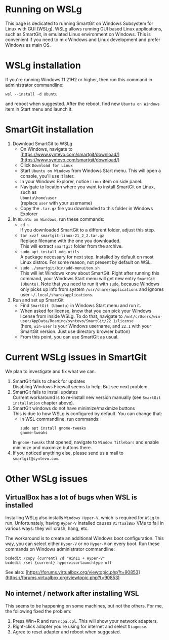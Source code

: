 # Running on WSLg

This page is dedicated to running SmartGit on Windows Subsystem for Linux with GUI (WSLg).
WSLg allows running GUI based Linux applications, such as SmartGit, in emulated Linux environment on Windows.
This is convenient if you need to mix Windows and Linux development and prefer Windows as main OS.

# WSLg installation

If you're running Windows 11 21H2 or higher, then run this command in administrator commandline:
```
wsl --install -d Ubuntu
```

and reboot when suggested. After the reboot, find new `Ubuntu on Windows` item in Start menu and launch it.

# SmartGit installation

1. Download SmartGit to WSLg
   * On Windows, navigate to [https://www.syntevo.com/smartgit/download/](https://www.syntevo.com/smartgit/download/)
   * Click `Download for Linux`
   * Start `Ubuntu on Windows` from Windows Start menu. This will open a console, you'll use it later.
   * In your Windows Explorer, notice `Linux` item on side panel.
   * Navigate to location where you want to install SmartGit on Linux, such as<br>
      `Ubuntu\home\user`<br>
      (replace `user` with your username)
   * Copy the `.tar.gz` file you downloaded to this folder in Windows Explorer
2. In `Ubuntu on Windows`, run these commands:<br>
   * `cd ~`<br>
     If you downloaded SmartGit to a different folder, adjust this step.
   * `tar xvzf smartgit-linux-21_2_2.tar.gz`<br>
     Replace filename with the one you downloaded.<br>
     This will extract `smartgit` folder from the archive.
   * `sudo apt install xdg-utils`<br>
     A package necessary for next step. Installed by default on most Linux distros. For some reason, not present by default on WSL.
   * `sudo ./smartgit/bin/add-menuitem.sh`<br>
     This will let Windows know about SmartGit. Right after running this command, your Windows Start menu will get new entry `SmartGit (Ubuntu)`.
     Note that you need to run it with `sudo`, because Windows only picks up info from system `/usr/share/applications` and ignores user `~/.local/share/applications`.
3. Run and set up SmartGit
   * Find `SmartGit (Ubuntu)` in Windows Start menu and run it.
   * When asked for license, know that you can pick your Windows license from inside WSLg. To do that, navigate to
     `/mnt/c/Users/win-user/AppData/Roaming/syntevo/SmartGit/22.1/license`<br>
     (here, `win-user` is your Windows username, and `22.1` with your SmartGit version. Just use directory browser button)
   * From this point, you can use SmartGit as usual.

# Current WSLg issues in SmartGit

We plan to investigate and fix what we can.

1. SmartGit fails to check for updates<br>
   Disabling Windows Firewall seems to help. But see next problem.
2. SmartGit fails to install updates<br>
   Current workaround is to re-install new version manually (see `SmartGit installation` chapter above).
3. SmartGit windows do not have minimize/maximize buttons<br>
   This is due to how WSLg is configured by default. You can change that:
   * In WSL commandline, run commands:
     ```
     sudo apt install gnome-tweaks
     gnome-tweaks
     ```
   In `gnome-tweaks` that opened, navigate to `Window Titlebars` and enable minimize and maximize buttons there.
4. If you noticed anything else, please send us a mail to `smartgit@syntevo.com`.

# Other WSLg issues

## VirtualBox has a lot of bugs when WSL is installed

Installing WSLg also installs `Windows Hyper-V`, which is required for `WSLg`
to run. Unfortunately, having `Hyper-V` installed causes `VirtualBox` VMs to
fail in various ways: they will crash, hang, etc.

The workaround is to create an additional Windows boot configuration. This way,
you can select either `Hyper-V` or no `Hyper-V` on every boot.
Run these commands on Windows administrator commandline:
```
bcdedit /copy {current} /d "Win11 + Hyper-V"
bcdedit /set {current} hypervisorlaunchtype off
```

See also: [https://forums.virtualbox.org/viewtopic.php?t=90853](https://forums.virtualbox.org/viewtopic.php?t=90853)

## No internet / network after installing WSL

This seems to be happening on some machines, but not the others. For me, the following fixed the problem:

1. Press Win+R and run `ncpa.cpl`. This will show your network adapters.
2. Right-click adapter you're using for internet and select `Diagnose`.
3. Agree to reset adapter and reboot when suggested.
